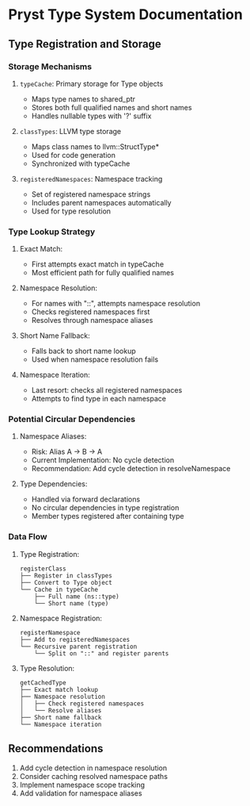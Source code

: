 # Pryst Type System Documentation

## Type Registration and Storage

### Storage Mechanisms
1. `typeCache`: Primary storage for Type objects
   - Maps type names to shared_ptr<Type>
   - Stores both full qualified names and short names
   - Handles nullable types with '?' suffix

2. `classTypes`: LLVM type storage
   - Maps class names to llvm::StructType*
   - Used for code generation
   - Synchronized with typeCache

3. `registeredNamespaces`: Namespace tracking
   - Set of registered namespace strings
   - Includes parent namespaces automatically
   - Used for type resolution

### Type Lookup Strategy
1. Exact Match:
   - First attempts exact match in typeCache
   - Most efficient path for fully qualified names

2. Namespace Resolution:
   - For names with "::", attempts namespace resolution
   - Checks registered namespaces first
   - Resolves through namespace aliases

3. Short Name Fallback:
   - Falls back to short name lookup
   - Used when namespace resolution fails

4. Namespace Iteration:
   - Last resort: checks all registered namespaces
   - Attempts to find type in each namespace

### Potential Circular Dependencies
1. Namespace Aliases:
   - Risk: Alias A -> B -> A
   - Current Implementation: No cycle detection
   - Recommendation: Add cycle detection in resolveNamespace

2. Type Dependencies:
   - Handled via forward declarations
   - No circular dependencies in type registration
   - Member types registered after containing type

### Data Flow
1. Type Registration:
   ```
   registerClass
   ├── Register in classTypes
   ├── Convert to Type object
   └── Cache in typeCache
       ├── Full name (ns::type)
       └── Short name (type)
   ```

2. Namespace Registration:
   ```
   registerNamespace
   ├── Add to registeredNamespaces
   └── Recursive parent registration
       └── Split on "::" and register parents
   ```

3. Type Resolution:
   ```
   getCachedType
   ├── Exact match lookup
   ├── Namespace resolution
   │   ├── Check registered namespaces
   │   └── Resolve aliases
   ├── Short name fallback
   └── Namespace iteration
   ```

## Recommendations
1. Add cycle detection in namespace resolution
2. Consider caching resolved namespace paths
3. Implement namespace scope tracking
4. Add validation for namespace aliases
